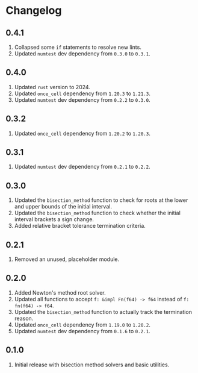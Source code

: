 # Changelog

## 0.4.1

1. Collapsed some `if` statements to resolve new lints.
1. Updated `numtest` dev dependency from `0.3.0` to `0.3.1`.

## 0.4.0

1. Updated `rust` version to 2024.
1. Updated `once_cell` dependency from `1.20.3` to `1.21.3`.
1. Updated `numtest` dev dependency from `0.2.2` to `0.3.0`.

## 0.3.2

1. Updated `once_cell` dependency from `1.20.2` to `1.20.3`.

## 0.3.1

1. Updated `numtest` dev dependency from `0.2.1` to `0.2.2`.

## 0.3.0

1. Updated the `bisection_method` function to check for roots at the lower and upper bounds of the
initial interval.
1. Updated the `bisection_method` function to check whether the initial interval brackets a sign change.
1. Added relative bracket tolerance termination criteria.

## 0.2.1

1. Removed an unused, placeholder module.

## 0.2.0

1. Added Newton's method root solver.
1. Updated all functions to accept `f: &impl Fn(f64) -> f64` instead of `f: fn(f64) -> f64`.
1. Updated the `bisection_method` function to actually track the termination reason.
1. Updated `once_cell` dependency from `1.19.0` to `1.20.2`.
1. Updated `numtest` dev dependency from `0.1.6` to `0.2.1`.

## 0.1.0

1. Initial release with bisection method solvers and basic utilities.